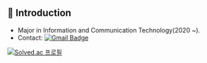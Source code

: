 
## 🤔 Introduction 
* Major in Information and Communication Technology(2020 ~).
* Contact: [![Gmail Badge](https://img.shields.io/badge/-Gmail-c14438?style=flat-square&logo=Gmail&logoColor=white&link=mailto:snapflip20@gmail.com)](mailto:snapflip20@gmail.com)

[![Solved.ac
프로필](http://mazassumnida.wtf/api/v2/generate_badge?boj=snapflip20)](https://solved.ac/snapflip20)

